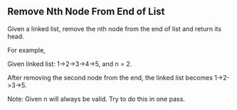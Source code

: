 

Remove Nth Node From End of List 
---

Given a linked list, remove the nth node from the end of list and return its head.


For example,


   Given linked list: 1->2->3->4->5, and n = 2.

   After removing the second node from the end, the linked list becomes 1->2->3->5.



Note:
Given n will always be valid.
Try to do this in one pass.



